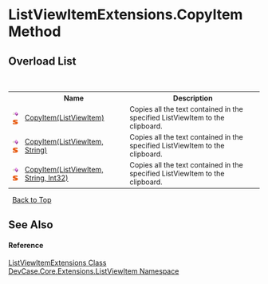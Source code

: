 # ListViewItemExtensions.CopyItem Method 
 


## Overload List
&nbsp;<table><tr><th></th><th>Name</th><th>Description</th></tr><tr><td>![Public method](media/pubmethod.gif "Public method")![Static member](media/static.gif "Static member")</td><td><a href="M_DevCase_Core_Extensions_ListViewItem_ListViewItemExtensions_CopyItem">CopyItem(ListViewItem)</a></td><td>
Copies all the text contained in the specified ListViewItem to the clipboard.</td></tr><tr><td>![Public method](media/pubmethod.gif "Public method")![Static member](media/static.gif "Static member")</td><td><a href="M_DevCase_Core_Extensions_ListViewItem_ListViewItemExtensions_CopyItem_1">CopyItem(ListViewItem, String)</a></td><td>
Copies all the text contained in the specified ListViewItem to the clipboard.</td></tr><tr><td>![Public method](media/pubmethod.gif "Public method")![Static member](media/static.gif "Static member")</td><td><a href="M_DevCase_Core_Extensions_ListViewItem_ListViewItemExtensions_CopyItem_2">CopyItem(ListViewItem, String, Int32)</a></td><td>
Copies all the text contained in the specified ListViewItem to the clipboard.</td></tr></table>&nbsp;
<a href="#listviewitemextensions.copyitem-method">Back to Top</a>

## See Also


#### Reference
<a href="T_DevCase_Core_Extensions_ListViewItem_ListViewItemExtensions">ListViewItemExtensions Class</a><br /><a href="N_DevCase_Core_Extensions_ListViewItem">DevCase.Core.Extensions.ListViewItem Namespace</a><br />